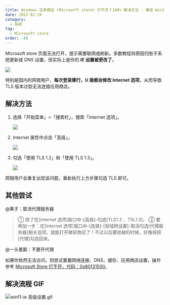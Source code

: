 ```yaml
---
title: Windows 应用商店 (Microsoft store) 打不开？100% 解决方法 - 兼容 Win10、Win11
date: 2022-02-19
category:
  - 系统
tag:
  - Microsoft store
order: -40
---
```


Microsoft store 页面无法打开，提示需要联网或刷新。多数教程将原因归咎于系统更新或 DNS 设置，但实际上是你的 **IE 设置被更改了**。

![](https://img.gpt-vip.top/2022-05-05-16-48-55.png?imageMogr2/thumbnail/500x)

特别是国内的网银用户，**每次登录建行，U 盾都会修改 Internet 选项**，从而导致 TLS 版本过低无法连接应用商店。

## 解决方法

1. 选择「开始菜单」>「搜索栏」，搜索「Internet 选项」。

   ![](https://img.gpt-vip.top/2022-05-05-17-01-23.png?imageMogr2/thumbnail/400x)

2. Internet 属性中点击「高级」。

   ![](https://img.gpt-vip.top/2022-05-05-17-01-48.png?imageMogr2/thumbnail/400x)

3. 勾选「使用 TLS 1.2」和「使用 TLS 1.3」。

   ![](https://img.gpt-vip.top/2022-05-05-17-02-01.png?imageMogr2/thumbnail/400x)

网银用户会重复出现该问题，重新执行上方步骤勾选 TLS 即可。

## 其他尝试

@果子：取消代理服务器

> ① 除了在[internet 选项]窗口中-[高级]-勾选[TLS1.2 、TSL1.3]，
> ② 要再加一步：在[internet 选项]窗口中-[连接]-[局域网设置]-取消勾选[代理服务器]相关选项。就能打开微软商店了！不过以后要挂梯的时候，好像得把[代理]勾选回来。

@一头愚鹅：不要开代理

如果你依然无法访问，则尝试重置网络连接、DNS、缓存、应用商店设置，操作参考 [Microsoft Store 打不开，代码：0x80131500](https://answers.microsoft.com/zh-hans/windows/forum/all/microsoft/43acd62e-a11e-449c-9fa4-50931ad38565)。

## 解决流程 GIF

![win11-ie 高级设置.gif](https://img.gpt-vip.top/IE_SSL_Setting_win11.webp)
